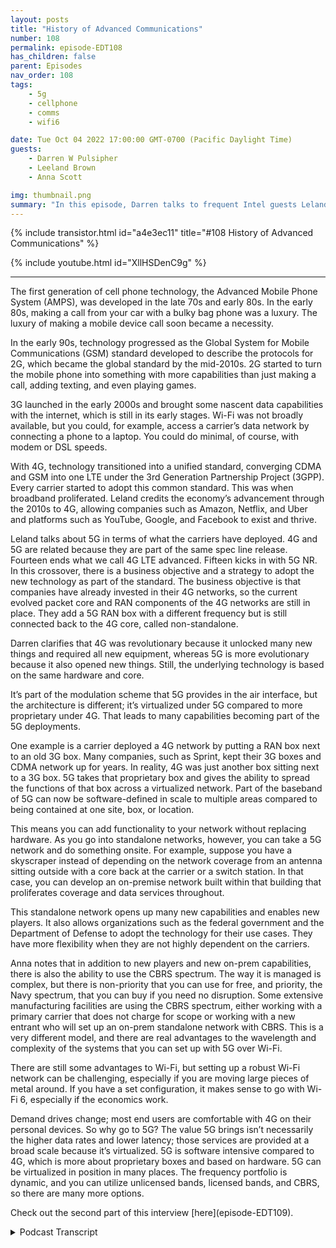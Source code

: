 ```yaml
---
layout: posts
title: "History of Advanced Communications"
number: 108
permalink: episode-EDT108
has_children: false
parent: Episodes
nav_order: 108
tags:
    - 5g
    - cellphone
    - comms
    - wifi6

date: Tue Oct 04 2022 17:00:00 GMT-0700 (Pacific Daylight Time)
guests:
    - Darren W Pulsipher
    - Leeland Brown
    - Anna Scott

img: thumbnail.png
summary: "In this episode, Darren talks to frequent Intel guests Leland Brown, Principal Engineer: Technical Director of Advanced Communications, and Dr. Anna Scott, Chief Edge Architect for Public Sector, about the history of advanced comms."
---
```


{% include transistor.html id="a4e3ec11" title="#108 History of Advanced Communications" %}

{% include youtube.html id="XllHSDenC9g" %}

---

<p>The first generation of cell phone technology, the Advanced Mobile Phone System (AMPS), was developed in the late 70s and early 80s. In the early 80s, making a call from your car with a bulky bag phone was a luxury. The luxury of making a mobile device call soon became a necessity.</p>
<p>In the early 90s, technology progressed as the Global System for Mobile Communications (GSM) standard developed to describe the protocols for 2G, which became the global standard by the mid-2010s. 2G started to turn the mobile phone into something with more capabilities than just making a call, adding texting, and even playing games.</p>
<p>3G launched in the early 2000s and brought some nascent data capabilities with the internet, which is still in its early stages. Wi-Fi was not broadly available, but you could, for example, access a carrier’s data network by connecting a phone to a laptop. You could do minimal, of course, with modem or DSL speeds.</p>
<p>With 4G, technology transitioned into a unified standard, converging CDMA and GSM into one LTE under the 3rd Generation Partnership Project (3GPP). Every carrier started to adopt this common standard. This was when broadband proliferated. Leland credits the economy’s advancement through the 2010s to 4G, allowing companies such as Amazon, Netflix, and Uber and platforms such as YouTube, Google, and Facebook to exist and thrive.</p>
<p>Leland talks about 5G in terms of what the carriers have deployed. 4G and 5G are related because they are part of the same spec line release. Fourteen ends what we call 4G LTE advanced. Fifteen kicks in with 5G NR. In this crossover, there is a business objective and a strategy to adopt the new technology as part of the standard. The business objective is that companies have already invested in their 4G networks, so the current evolved packet core and RAN components of the 4G networks are still in place. They add a 5G RAN box with a different frequency but is still connected back to the 4G core, called non-standalone.</p>
<p>Darren clarifies that 4G was revolutionary because it unlocked many new things and required all new equipment, whereas 5G is more evolutionary because it also opened new things. Still, the underlying technology is based on the same hardware and core.</p>
<p>It’s part of the modulation scheme that 5G provides in the air interface, but the architecture is different; it’s virtualized under 5G compared to more proprietary under 4G. That leads to many capabilities becoming part of the 5G deployments.</p>
<p>One example is a carrier deployed a 4G network by putting a RAN box next to an old 3G box. Many companies, such as Sprint, kept their 3G boxes and CDMA network up for years. In reality, 4G was just another box sitting next to a 3G box. 5G takes that proprietary box and gives the ability to spread the functions of that box across a virtualized network. Part of the baseband of 5G can now be software-defined in scale to multiple areas compared to being contained at one site, box, or location.</p>
<p>This means you can add functionality to your network without replacing hardware. As you go into standalone networks, however, you can take a 5G network and do something onsite. For example, suppose you have a skyscraper instead of depending on the network coverage from an antenna sitting outside with a core back at the carrier or a switch station. In that case, you can develop an on-premise network built within that building that proliferates coverage and data services throughout.</p>
<p>This standalone network opens up many new capabilities and enables new players. It also allows organizations such as the federal government and the Department of Defense to adopt the technology for their use cases. They have more flexibility when they are not highly dependent on the carriers.</p>
<p>Anna notes that in addition to new players and new on-prem capabilities, there is also the ability to use the CBRS spectrum. The way it is managed is complex, but there is non-priority that you can use for free, and priority, the Navy spectrum, that you can buy if you need no disruption. Some extensive manufacturing facilities are using the CBRS spectrum, either working with a primary carrier that does not charge for scope or working with a new entrant who will set up an on-prem standalone network with CBRS. This is a very different model, and there are real advantages to the wavelength and complexity of the systems that you can set up with 5G over Wi-Fi.</p>
<p>There are still some advantages to Wi-Fi, but setting up a robust Wi-Fi network can be challenging, especially if you are moving large pieces of metal around. If you have a set configuration, it makes sense to go with Wi-Fi 6, especially if the economics work.</p>
<p>Demand drives change; most end users are comfortable with 4G on their personal devices. So why go to 5G? The value 5G brings isn’t necessarily the higher data rates and lower latency; those services are provided at a broad scale because it’s virtualized. 5G is software intensive compared to 4G, which is more about proprietary boxes and based on hardware. 5G can be virtualized in position in many places. The frequency portfolio is dynamic, and you can utilize unlicensed bands, licensed bands, and CBRS, so there are many more options.</p>
<p>Check out the second part of this interview [here](episode-EDT109).</p>
<p>

<details>
<summary> Podcast Transcript </summary>

<p>﻿1</p>
<p>Hello, thisis Darren Pulsipher, chief solutionarchitect of public sector at Intel.</p>
<p>And welcome to Embracing</p>
<p>Digital Transformation,where we investigate effective change,leveraging people, processand technology.</p>
<p>On today's episode,</p>
<p>Advanced comes on the edge with Dr.</p>
<p>Anna Scott and Leland Brown.</p>
<p>Anna Leland, welcome to the show.</p>
<p>Hey, Darren. Thank you.</p>
<p>You are both not newcomers.</p>
<p>Leland, you've been on the show twice nowand Anna is a regular now.</p>
<p>And Leland,you're technical director of advancedcomms at Intel and those of, you know Dr.</p>
<p>Hannah Scott,she's our chief edge architectfor Public Sector Intel.</p>
<p>Guys,it's always a pleasure to have you on.</p>
<p>Normally, I'd say introduce yourselves,but everyone already knows you.</p>
<p>Well,yeah, I'd say Darren, as like</p>
<p>I said the last time, youone of my favorite peopleto work with at Intel.</p>
<p>And now you have another person</p>
<p>I'll always love to work with, Anna Scott,so this would be a great time for me.</p>
<p>So let's, let's yeah, let's start offby talkingabout the historyof advanced communications in general.</p>
<p>Right.</p>
<p>I don't want you feeling you're the manhere when it comes to advanced comms.</p>
<p>Let's not go all the way backto the telegraph, but let's go back.</p>
<p>Let's let's take a little step back.</p>
<p>Okay, great.</p>
<p>So, you know, when you think aboutcellular technology, you mayif you want to talk about communicationsand what's really when someone thinks ofcommunicating now, they're not thinkingabout a phone or a desk,you know, or some type of hit,you know, device move.</p>
<p>That's like old bell phone.</p>
<p>They're really thinkingabout a cell phone.</p>
<p>So where did it start?</p>
<p>You know, we're going back to maybevery late seventies, early eighties.</p>
<p>Know, we got into something called APTs,</p>
<p>Advanced Mobile</p>
<p>Public Service, I believe it wasthat what was heand stood for around 81if you had the ability to make a voicecall,you were the greatest personon the planet.</p>
<p>If you could sit in your phone,sit in your car and,you know, make a call like you were likethe coolest person running around.</p>
<p>I actually had a back phone in my carwhen I was in my early twenties and very</p>
<p>I thought I was rich.</p>
<p>No, I wasn't rich.</p>
<p>I just got a back phone, you know,it was like a cell phone in a car.</p>
<p>But did you mean. Wait, wait, wait.</p>
<p>We Leland, you got to back up.</p>
<p>Did you milk that? I hope you milked that.</p>
<p>Oh, no.</p>
<p>Yeah, I mean, I really.</p>
<p>I just want to make sure, man. Oh, yeah.</p>
<p>Mean college and things like, man,what's going on?</p>
<p>But, you know, it was it was reallyif you were able to make a callthat was likethe greatest thing I could call.</p>
<p>Now, of course, as you know, luxuriesonce tasted, you know, become,you know, a necessity.</p>
<p>So the necessity to make a calland a requirement to make a callwhen the cell phone became the foundation.</p>
<p>And if you couldn't make it, as thingswent on into what we call 2G,which is more our time divisionmore two more multi accesstype type of technologies</p>
<p>I think GMC may have</p>
<p>I'm sorry, GSM may have kind of kickedin around that time period.</p>
<p>You were getting more into, well,can you text, you know, can we make phonecalls and text, you know,maybe early nineties time time periodwhen 2G was starting to really kick inand of course, again,that became a necessity call text.</p>
<p>Okay, maybe playing SMS on a phonewhere phones went from this, making phonecalls, see, turn it to deviceyou can do a little bit of games.</p>
<p>You know that game called Snake on overif anybody remembers.</p>
<p>Oh yeah, I was good enough. Snake.</p>
<p>Yeah.</p>
<p>It's not I mean thatthat was really the time periodwhere 2G was starting to turn the phoneinto something a little more andand down buttons and making the call.</p>
<p>And you got to 3G and 3Gbrought on the abilityto do some nascent data capabilities.</p>
<p>What I mean bythat is the Internet was in its earlystages, late nineties, early 2000.</p>
<p>Can you do the same thing on the phoneand you want to talk about call?</p>
<p>I actually had a phone.</p>
<p>It was it was a flip phone.</p>
<p>I will be called a clamshell phonewhere I found it.</p>
<p>The abilityto take the take a dongle connectedinto my PC, a slot on my laptop.</p>
<p>And if you type £10, seven, seven, seven,it gave you direct accessto Sprint's data network.</p>
<p>And from there, I was able to havemy laptop be a mobile device.</p>
<p>You know,we take advantage of Wi-Fi nowadays.</p>
<p>That did not exist back then.</p>
<p>So it was really cool.</p>
<p>I mean, believe me, I was you know,</p>
<p>I was dating at the time of Give a girl,hey, you know, you want do your work.</p>
<p>So how can I did I got you hooked up.</p>
<p>So, you know, it was it was really cool.</p>
<p>But think about it.</p>
<p>That was very I mean, very minimal.</p>
<p>I mean, maybe DSL speeds,if that modem speeds reallythat Iwas able to manipulate the systemto going to give me data only callsthat we take for granted nowadayswith this phone can doyou know we take take take meyou take it for grantedyou know what what smartphones can do backthen that didn't existnow after 3G,we transitioned into 2to 2 areas of scope,a unified standard, meaning thatthen you had CDMA, Qualcomm, you had GSM,you know, and you had the carriers backthen that existed Sprint.</p>
<p>And the time may be Bell of Manticoreprobably just startingto turn into Verizon.</p>
<p>More on a C CDMA track.</p>
<p>You had T-Mobilewhen you had AT&T on a GSM track,primarily 4G converged it into one</p>
<p>LTE under 3G p.</p>
<p>Okay. That evolvedstandard turned whereevery carrier started to adopt,you know,a common standard across the board.</p>
<p>Now, we could talk about WiMAX as a wholenother long term discussion.</p>
<p>Everybody went to LTE primarily,and that's when you sawthe proliferation of broadband.</p>
<p>If you think about companieslike Amazon, Netflix,over all the platforms you to Google,</p>
<p>Facebook, everyone that there are commonnow for us you take away the smartphone,you take away broadbandand in the hand will not exist at all.</p>
<p>I give full 4G creditfor really proliferatingthe advancement of our economythrough to the 20 tens.</p>
<p>Without 4G, we have.</p>
<p>Okay,so now 4G has been out for a long time.now's physically right. Mm.</p>
<p>So that's where we're at today is 5G.</p>
<p>So I have a tendency tostate this in terms of the carriersand what they've deployed.</p>
<p>And anyone who see CCS seizes a podcast,it may have some discussion pointsfor me about this guywilling to defend it.</p>
<p>They're a part of the same spec linerelease 14in what we call 4G LTE advancedrelease, 15kicks in what we call 5G in or.</p>
<p>Right. And that crossover,if we really think think about it,there's a business objective thereand there's also a strategyto try to adopt the new technologyas a part of the standard.</p>
<p>The business objective isa lot of companies have already investedinto their 4G networks.</p>
<p>So the current evolved packet coreand in the current rancomponents of the 4Gnetwork are still in place.</p>
<p>You're adding in our 5G ranbox that has a different frequencybut still connectedback to the 4G core,something that we call Non-Standalone.</p>
<p>So it wasn't so 5G,correct me if I'm wrongbecause I may be completely off,but 4G was revolutionarybecause it really unlocked and it requiredit required new equipment,completely new equipment,new standard 5G is more evolutionary, butit unlocks a whole bunch of new things.</p>
<p>But the underlying technologyis based on the sametype of hardware, same core.</p>
<p>That the underlying technologyis based upon the same standard.</p>
<p>I mean, example,instead of having a bandwidthof 20 megahertz within your air interface,</p>
<p>This parts of the modulation schemethat that 4G providesand I'm sorry, 5G provides in thein the air interface,but the architecture is is differentis virtualized under 5G as comparedto more proprietary under 4G.</p>
<p>And that leads to a lot of capabilitiesthat you're starting to seebecome a part of the 5G deployments.</p>
<p>One example I like to give,when the carrier deployed a 4G network,they deployed it by putting a ramp boxright next to a old 3G box.that you can nowhave voice as a part of the data session.</p>
<p>And a lot of companies kept their 3G boxeslike Sprint for years,kept their CDMA network up.</p>
<p>I think they just turned it down once.</p>
<p>Wants to do once morewhere they had a had purchased them.</p>
<p>But in reality, 4G was just another boxsitting next to the 3G box.</p>
<p>As 5G takes that proprietary boxand it gives you the ability toto to spread the functions of that boxacross a virtualized network function.</p>
<p>Meaningwhat is a part of what we call the baseband of 5G can now be softwaredefined in scale to multiple areasas compared to being containedinto one site or one box or or one.</p>
<p>So that means I can add new functionalityto my networkwithout going out and replacing hardware.</p>
<p>That's what I just heard.</p>
<p>You can, but as you go into standalone,standalone networks, it's a termstand alone.</p>
<p>Now you can take a 5G networkand do something on premise or on site.</p>
<p>Example, if you have a skyscraperinstead of depending upon the networkcoverage from a antenna sitting outsidewhere the core is sitting back at,let's say the carriers,you know, switch to switch stationwhat have you,you can now develop an on premise networkbuilt within that buildingthat proliferates coverageand data services throughout because it'snow on premise, the standalone.</p>
<p>So 5G also it sounds like helped meprivatize</p>
<p>I'd had enough thatthat's not the right word butit kind of is I can own my own</p>
<p>I can have my own network inside my house.</p>
<p>I have a my own 5Gnetwork inside my building in a shipyard.</p>
<p>We've talked about this andso thisopens up a whole lot of new capabilities.</p>
<p>And a whole lot new capabilities.</p>
<p>Use cases in enablesnew players in the space.</p>
<p>Okay.</p>
<p>You know, we've been used to having twoor three strong playersin the space for a while now,throughout the generations.</p>
<p>Now, those players have changed.</p>
<p>Now we have two or three primarystrong players with in the U.S.</p>
<p>You know, if you go all acrossacross the world, it's more of course,but it enables new players to come inand enablesnew business verticalsto come into this area.</p>
<p>It also enables the federal government,the Defense Department and the liketo start to adopt the technologyfor their for for their own use.</p>
<p>Cases have more of a flexibilityin terms of the adoptionas compared to being highly dependentupon the carriers.</p>
<p>Okay. Yeah, yeah.</p>
<p>I mean, he just set this up for you,knock it out of the park.</p>
<p>He just said, Hey,we can do anything you want, basically.</p>
<p>How does that affect the edge?</p>
<p>Our edge architectures?</p>
<p>Yeah, it gets pretty interesting.</p>
<p>And so one thing that Lelandhadn't touched on that also was changewithin the same time frame is how Spectrumhas been managed and allocated, right?</p>
<p>So one of the most powerful thingswe've said is now you've gotthe ability for new players to come in.</p>
<p>We also have all these newon prem capabilities, these.</p>
<p>But the other thing that is, is reallyopening up the world in the U.S.and granted, it'sa slightly different picturewith respect to the spectrum managementin other parts of the world is we nowhave the ability to use cbrs spectrumand there's somewhat of a complex waythat they they manage that.</p>
<p>But there is a non-priority portionof that you can just usewithout paying for itand that and then there'sactually a priority that you can buyif you want to kind of look upthe assuredly that it's going to be therewhen you need it.</p>
<p>That's Navy spectrum.</p>
<p>So as you can imagine,there's quite a few places in the U.S.where where you thinkthat you can have that spectrum, use itand not have too muchdisruptive disruption.</p>
<p>And so what we're seeingis some really cool things where largemanufacturingfacilities are using CBRE spectrum,either working with a major carrierthat is notthen charging them for the spectrumbecause they're using TV or elseor working with a new entrantwho is just saying we'll use Cbrs, set upa total on prem standalone network,and now you can use thatfor everything that you want to doin your manufacturing environment.</p>
<p>And so that's a very different modelbecause there are especiallywith manufacturing,there are some real advantages tothe wavelengthand the complexity of the systemsthat you can set up with 5G that actuallyhave advantages over wi fi.</p>
<p>So I was going.</p>
<p>To ask youwhy not my wi fi in my in my farm, right.</p>
<p>Or in my factory?</p>
<p>And you still can.</p>
<p>And there's still some advantages.</p>
<p>But what we see is especiallyif you're moving really large pieces ofmetal around, setting up a robust wi finetwork can be really, really challenging.</p>
<p>So, you know, if you have the sameconfiguration of your spaceand you never change that,then go with wi fi, wi fi six,especially if the economics work for you.</p>
<p>But when you've got a complex environmentthat you are reshufflingon a regular basis, or like I say,if your air if you do aircraft rightand you're moving very large piecesof metal around,having a 5G network is very, very useful.</p>
<p>I should be super careful and say oftenwhat we're still seeing is that 4G</p>
<p>LTE is sufficientand there hasn't been a full on the moveover into 5G spectrumbecause you can use Cbrs with 4G as well.</p>
<p>So there'sthere's still a movement,but a lot of it is like the ecosystemfrom a user equipmentstandpoint isn't nearly as developedand doesn't have nearly the optionsthat you have.</p>
<p>On the political side.</p>
<p>I know you can buy a laptop with 5G,but it's heard about phone.</p>
<p>I've never bought one.</p>
<p>And do you guys think it'll everget to the point where wi fi andand the advanced in the 5Gor maybe it's six G where they'll convergewhere I can go buy a router myself,you know, like the router I have,you know, in my house for four,my Wi-Fi six.</p>
<p>Will I be able to buy a 5G router?</p>
<p>So you kind of what you kind of seeingit now, right?</p>
<p>This does a</p>
<p>I'll ask you two things</p>
<p>I'll get back to and his point as well.</p>
<p>There's something within</p>
<p>FI just called fixed wireless access.</p>
<p>To be quite honest,</p>
<p>Verizon and a couple of other companiesare deploying.</p>
<p>I think even T-Mobile is doing this,deploying boxesthat you can set up in your houseand gives you access to their network.</p>
<p>It gives you basically wifi services in your house.</p>
<p>Just say go</p>
<p>Yeah, but it's not.</p>
<p>It's receiving 5G.</p>
<p>Right, right. It is transferring it.</p>
<p>Yeah, it is receiving 5Gtransforming into wi fi in your houseand giving you Wi-Fi access, meaningfrom a standard.</p>
<p>You think we'll ever get to that pointwhere all have a 5G network or six networkin my house instead of wi fior does that matter?</p>
<p>I do asking are they converging or No,they're very separate, separateuse cases and all that.</p>
<p>In many ways, you you kind of dohave that, right.</p>
<p>I mean, let's face it, you're you'reyour house is a multi may house.</p>
<p>You have 5G comingin, converging into why, why, why, why fi.</p>
<p>Right.</p>
<p>You also have cellular coming inbut your phones.</p>
<p>So depending uponhow you have your devices set up, you'reeither on the certain the certain networkdirectly or you're usingwi fi through of througha fixed wireless access point.</p>
<p>So it's andand also if I have Bluetooth know right.</p>
<p>If I have.</p>
<p>I didn't know I was so advanced</p>
<p>I'm super advanced.</p>
<p>But it to the point you knowand getting back to this pointaround devices very truedemand driveschange 4G was nothing wrong with ityou know I can do broadband on 4G,watch Netflix and everything</p>
<p>I'm very comfortable withand I've asked these questionsand some discussed in the past.</p>
<p>Are you areyou satisfied with your 4G phoneand most people say, yeah,so why go to 5G?</p>
<p>What is the advantage of the end userto transition over to 5G?</p>
<p>I have a tendency to think that 5Gis the value that it brings,isn't necessarily the fact that you gethigher data rates and lowerlatency at the end user point is the factthat you cheat, that you can now providethose services at a broad scale acrossbecause it's virtualized.</p>
<p>Did it the system,the network architecture is very softwareintensive as compared to 4G,which is more proprietary boxesand still based on hardware.</p>
<p>It has software.</p>
<p>So based on hardware, primarily,this is a software intensive networkthat can be virtualized in positionin many places.</p>
<p>As Anna stated, the frequencyportfolio for 5G is very dynamic.</p>
<p>You can utilize unlicensed bands, licensebands, CPRS.</p>
<p>So there's.</p>
<p>More, more options and more. Options.</p>
<p>Yeah.</p>
<p>And I think that's where you'll see it.</p>
<p>If you look at, you know, some pictures.</p>
<p>So how you compare 4G to 5G,which is seenthe pictures is 4G larger, so smallercells more more dependentupon access points covering areas.</p>
<p>And then you'll see as a picture with 5Gwhere it'll show similar but underlay aof different types of usage pointsthings devices that are sharing access.</p>
<p>I mean, let's face it, v2x architecturesthat was a part of 4G,but a part of that spec was never usedand 5G is heavily used, looked at.</p>
<p>Now it's been adopted and deployedbecause it's virtualize.</p>
<p>We've taken awaysome of the barriers of entry,if you will, to utilizein that part of spectrum.</p>
<p>You go to virtualized architecture.</p>
<p>Yeah, very, very fascinating stuff.</p>
<p>Guys, thank you so muchfor coming on the show today.</p>
<p>Again,another great episode with you guys.</p>
<p>I appreciate your insight.</p>
<p>This is this has been enjoyable.</p>
<p>Hey, Darren,that's always one of my favorite people.</p>
<p>And then you had Anna.</p>
<p>I was not missing this for the world, man.</p>
<p>Yeah, I feel the saying.</p>
<p>This is always this is always exciting.</p>
<p>And I always learn something from Leland.</p>
<p>And I always learn somethingfrom you, Darren.</p>
<p>So thank youso much for giving us a chance.</p>
<p>All right. Thanks a lot, guys.</p>
<p>All right.</p>
<p>Thank you.</p>
<p>Thank you for listeningto Embracing Digital Transformation today.</p>
<p>If you enjoyed our podcast,give it five stars on your favoritepodcasting site or YouTube channel.</p>
<p>You can find out more informationabout embracing digital transformationand embracingdigital.orguntil next time, go outand do something wonderful.</p>

</details>
